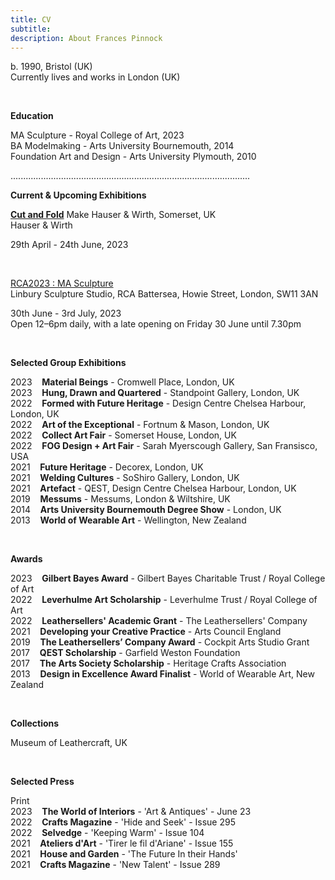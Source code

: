 ```yaml
---
title: CV
subtitle: 
description: About Frances Pinnock
---
```

b. 1990, Bristol (UK)  
Currently lives and works in London (UK)



<br />  

**Education**  

MA Sculpture - Royal College of Art, 2023  
BA Modelmaking - Arts University Bournemouth, 2014  
Foundation Art and Design - Arts University Plymouth, 2010

...............................................................................................


**Current & Upcoming Exhibitions** 


**[Cut and Fold](https://www.hauserwirth.com/make/41222-cut-and-fold/)**
Make Hauser & Wirth, Somerset, UK  
Hauser & Wirth  

29th April - 24th June, 2023  

<br />  

[RCA2023 : MA Sculpture](https://www.rca.ac.uk/news-and-events/events/rca2023-rca-battersea-kensington/)  
Linbury Sculpture Studio, RCA Battersea, Howie Street, London, SW11 3AN

30th June - 3rd July, 2023  
Open 12–6pm daily, with a late opening on Friday 30 June until 7.30pm  

<br /> 


**Selected Group Exhibitions** 

2023&nbsp;&nbsp;&nbsp; **Material Beings** - Cromwell Place, London, UK  
2023&nbsp;&nbsp;&nbsp; **Hung, Drawn and Quartered** - Standpoint Gallery, London, UK  
2022&nbsp;&nbsp;&nbsp; **Formed with Future Heritage** - Design Centre Chelsea Harbour, London, UK  
2022&nbsp;&nbsp;&nbsp; **Art of the Exceptional** - Fortnum & Mason, London, UK  
2022&nbsp;&nbsp;&nbsp; **Collect Art Fair** - Somerset House, London, UK    
2022&nbsp;&nbsp;&nbsp; **FOG Design + Art Fair** - Sarah Myerscough Gallery, San Fransisco, USA  
2021&nbsp;&nbsp;&nbsp; **Future Heritage** - Decorex, London, UK  
2021&nbsp;&nbsp;&nbsp; **Welding Cultures** - SoShiro Gallery, London, UK  
2021&nbsp;&nbsp;&nbsp; **Artefact** - QEST, Design Centre Chelsea Harbour, London, UK  
2019&nbsp;&nbsp;&nbsp; **Messums** - Messums, London & Wiltshire, UK  
2014&nbsp;&nbsp;&nbsp; **Arts University Bournemouth Degree Show** - London, UK  
2013&nbsp;&nbsp;&nbsp; **World of Wearable Art** - Wellington, New Zealand  

<br />  
  

**Awards** 

2023&nbsp;&nbsp;&nbsp; **Gilbert Bayes Award** - Gilbert Bayes Charitable Trust / Royal College of Art  
2022&nbsp;&nbsp;&nbsp; **Leverhulme Art Scholarship** - Leverhulme Trust / Royal College of Art   
2022&nbsp;&nbsp;&nbsp; **Leathersellers' Academic Grant** - The Leathersellers' Company   
2021&nbsp;&nbsp;&nbsp; **Developing your Creative Practice** - Arts Council England  
2019&nbsp;&nbsp;&nbsp; **The Leathersellers’ Company Award** - Cockpit Arts Studio Grant  
2017&nbsp;&nbsp;&nbsp; **QEST Scholarship** - Garfield Weston Foundation  
2017&nbsp;&nbsp;&nbsp; **The Arts Society Scholarship** - Heritage Crafts Association  
2013&nbsp;&nbsp;&nbsp; **Design in Excellence Award Finalist** - World of Wearable Art, New Zealand  

<br />   


**Collections** 

Museum of Leathercraft, UK  

<br />  


**Selected Press** 
  
Print  
2023&nbsp;&nbsp;&nbsp; **The World of Interiors** - 'Art & Antiques' - June 23  
2022&nbsp;&nbsp;&nbsp; **Crafts Magazine** - 'Hide and Seek' - Issue 295     
2022&nbsp;&nbsp;&nbsp; **Selvedge** - 'Keeping Warm' - Issue 104  
2021&nbsp;&nbsp;&nbsp; **Ateliers d'Art** - 'Tirer le fil d'Ariane' - Issue 155  
2021&nbsp;&nbsp;&nbsp; **House and Garden** - 'The Future In their Hands'  
2021&nbsp;&nbsp;&nbsp; **Crafts Magazine** - 'New Talent' - Issue 289 

 







